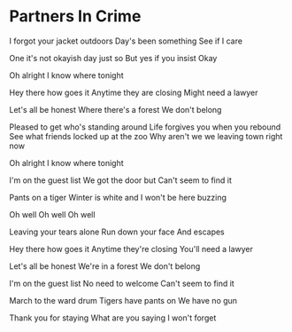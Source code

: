 # Partners In Crime

I forgot your jacket outdoors
Day's been something
See if I care

One it's not okayish day just so
But yes if you insist
Okay

Oh alright
I know where tonight

Hey there how goes it
Anytime they are closing
Might need a lawyer

Let's all be honest
Where there's a forest
We don't belong

Pleased to get who's standing around
Life forgives you when you rebound
See what friends locked up at the zoo
Why aren't we we leaving town right now

Oh alright
I know where tonight

I'm on the guest list
We got the door but
Can't seem to find it

Pants on a tiger
Winter is white and
I won't be here buzzing

Oh well
Oh well
Oh well

Leaving your tears alone
Run down your face
And escapes

Hey there how goes it
Anytime they're closing
You'll need a lawyer

Let's all be honest
We're in a forest
We don't belong

I'm on the guest list
No need to welcome
Can't seem to find it

March to the ward drum
Tigers have pants on
We have no gun

Thank you for staying
What are you saying
I won't forget
